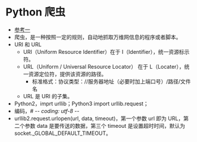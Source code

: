 # Python 爬虫
- [参考一](http://cuiqingcai.com/1052.html)
- 爬虫，是一种按照一定的规则，自动地抓取万维网信息的程序或者脚本。
- URI 和 URL
	- URI（Uniform Resource Identifier）在于 I（Identifier），统一资源标示符。
	- URL（Uniform / Universal Resource Locator） 在于 L（Locater），统一资源定位符，提供该资源的路径。
		- 标准格式：协议类型：//服务器地址（必要时加上端口号）/路径/文件名
	- URL 是 URI 的子集。
- Python2，imprt urllib；Python3 import urllib.request；
- 编码，# -*- coding: utf-8 -*-
- urllib2.request.urlopen(url, data, timeout)，第一个参数 url 即为 URL，第二个参数 data 是要传送的数据，第三个 timeout 是设置超时时间，默认为 socket._GLOBAL_DEFAULT_TIMEOUT。